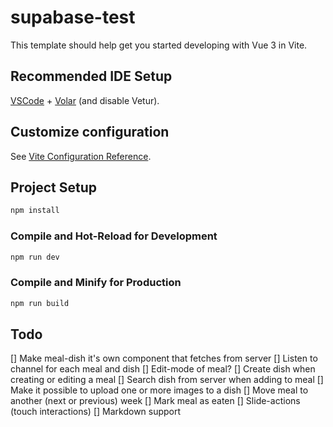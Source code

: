 # supabase-test

This template should help get you started developing with Vue 3 in Vite.

## Recommended IDE Setup

[VSCode](https://code.visualstudio.com/) + [Volar](https://marketplace.visualstudio.com/items?itemName=Vue.volar) (and disable Vetur).

## Customize configuration

See [Vite Configuration Reference](https://vite.dev/config/).

## Project Setup

```sh
npm install
```

### Compile and Hot-Reload for Development

```sh
npm run dev
```

### Compile and Minify for Production

```sh
npm run build
```

## Todo
[] Make meal-dish it's own component that fetches from server
[] Listen to channel for each meal and dish
[] Edit-mode of meal?
  [] Create dish when creating or editing a meal
  [] Search dish from server when adding to meal
[] Make it possible to upload one or more images to a dish
[] Move meal to another (next or previous) week
[] Mark meal as eaten
[] Slide-actions (touch interactions)
[] Markdown support
